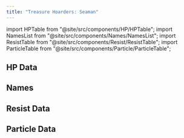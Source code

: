 ```yaml
---
title: "Treasure Hoarders: Seaman"
---
```


import HPTable from "@site/src/components/HP/HPTable";
import NamesList from "@site/src/components/Names/NamesList";
import ResistTable from "@site/src/components/Resist/ResistTable";
import ParticleTable from "@site/src/components/Particle/ParticleTable";

## HP Data

<HPTable item_key="treasurehoardersseaman" data_src="enemy" />

## Names

<NamesList item_key="treasurehoardersseaman" data_src="enemy" />

## Resist Data

<ResistTable item_key="treasurehoardersseaman" data_src="enemy" />

## Particle Data

<ParticleTable item_key="treasurehoardersseaman" data_src="enemy" />